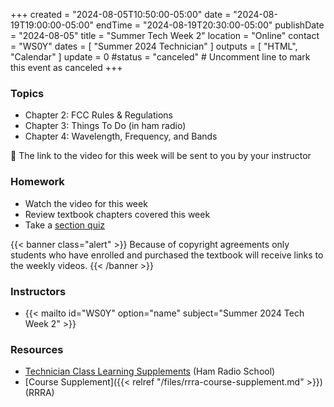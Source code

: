 +++
created = "2024-08-05T10:50:00-05:00"
date = "2024-08-19T19:00:00-05:00"
endTime = "2024-08-19T20:30:00-05:00"
publishDate = "2024-08-05"
title = "Summer Tech Week 2"
location = "Online"
contact = "WS0Y"
dates = [ "Summer 2024 Technician" ]
outputs = [ "HTML", "Calendar" ]
update = 0
#status = "canceled"	# Uncomment line to mark this event as canceled	
+++
### Topics

* Chapter 2: FCC Rules & Regulations
* Chapter 3: Things To Do (in ham radio)
* Chapter 4: Wavelength, Frequency, and Bands

:vhs: The link to the video for this week will be sent to you by your
instructor

### Homework

* Watch the video for this week
* Review textbook chapters covered this week
* Take a [section quiz](https://www.hamradioschool.com/tech-quizzes)

{{< banner class="alert" >}}
Because of copyright agreements only students who have enrolled and
purchased the textbook will receive links to the weekly videos.
{{< /banner >}}

### Instructors

* {{< mailto id="WS0Y" option="name" subject="Summer 2024 Tech Week 2" >}}

### Resources

* [Technician Class Learning Supplements](https://www.hamradioschool.com/technician-learning) (Ham Radio School)
* [Course Supplement]({{< relref "/files/rrra-course-supplement.md" >}}) (RRRA)
 
